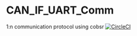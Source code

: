 # CAN_IF_UART_Comm
1:n communication protocol using cobsr
[![CircleCI](https://circleci.com/gh/crono2250/CAN_IF_UART_Comm.svg?style=svg)](https://circleci.com/gh/crono2250/CAN_IF_UART_Comm)
